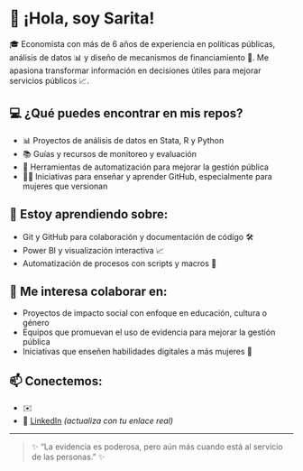 # 👋 ¡Hola, soy Sarita!

🎓 Economista con más de 6 años de experiencia en políticas públicas, análisis de datos 📊 y diseño de mecanismos de financiamiento 💼. Me apasiona transformar información en decisiones útiles para mejorar servicios públicos 📈.

## 💻 ¿Qué puedes encontrar en mis repos?

- 📊 Proyectos de análisis de datos en Stata, R y Python
- 📚 Guías y recursos de monitoreo y evaluación
- 🧩 Herramientas de automatización para mejorar la gestión pública
- 👩‍💻 Iniciativas para enseñar y aprender GitHub, especialmente para mujeres que versionan

## 🚀 Estoy aprendiendo sobre:

- Git y GitHub para colaboración y documentación de código 🛠️  
- Power BI y visualización interactiva 📈  
- Automatización de procesos con scripts y macros 🤖

## 🤝 Me interesa colaborar en:

- Proyectos de impacto social con enfoque en educación, cultura o género  
- Equipos que promuevan el uso de evidencia para mejorar la gestión pública  
- Iniciativas que enseñen habilidades digitales a más mujeres 💜

## 📫 Conectemos:

- ✉️ 
- 🔗 [LinkedIn](link) *(actualiza con tu enlace real)*

---

> ✨ “La evidencia es poderosa, pero aún más cuando está al servicio de las personas.” ✨

